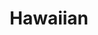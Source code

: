 ---
title: "Hawaiian"
description: "ham & pineapple"
price_s: "11½"
price_m: "17"
price_l: "20"
price_xl: "24"
weight: "6"
---